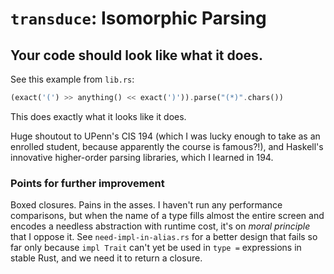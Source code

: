 # `transduce`: Isomorphic Parsing
## Your code should look like what it does.

See this example from `lib.rs`:
```rust
(exact('(') >> anything() << exact(')')).parse("(*)".chars())
```
This does exactly what it looks like it does.

Huge shoutout to UPenn's CIS 194 (which I was lucky enough to take as an enrolled student, because apparently the course is famous?!), and Haskell's innovative higher-order parsing libraries, which I learned in 194.

### Points for further improvement

Boxed closures. Pains in the asses. I haven't run any performance comparisons, but when the name of a type fills almost the entire screen and encodes a needless abstraction with runtime cost, it's on _moral principle_ that I oppose it.
See `need-impl-in-alias.rs` for a better design that fails so far only because `impl Trait` can't yet be used in `type =` expressions in stable Rust, and we need it to return a closure.
